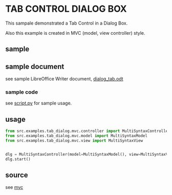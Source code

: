 # TAB CONTROL DIALOG BOX

This sampale demonstrated a Tab Control in a Dialog Box.

Also this example is created in MVC (model, view controller) style.

## sample

## sample document

see sample LibreOffice Writer document, [dialog_tab.odt](dialog_tab.odt)

### sample code

see [script.py](script.py) for sample usage.

## usage

```python
from src.examples.tab_dialog.mvc.controller import MultiSyntaxController
from src.examples.tab_dialog.mvc.model import MultiSyntaxModel
from src.examples.tab_dialog.mvc.view import MultiSyntaxView


dlg = MultiSyntaxController(model=MultiSyntaxModel(), view=MultiSyntaxView())
dlg.start()

```

## source

see [mvc](mvc)
